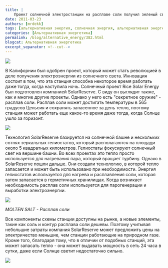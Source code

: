 ```yaml
---
title: |
    Проект солнечной электростанции на расплаве соли получил зеленый свет!
date: 2011-03-23
authors: [mrdekk]
tags: [альтернативная энергия, солнечная энергия, альтернативная энергетика, расплав соли]
categories: [Альтернативная энергетика]
permalink: /blog/alternative_energy/382.html
blogcat: Альтернативная энергетика
excerpt_separator: <!--cut-->
---
```



![](http://itw66.ru/uploads/images/00/00/01/2011/03/23/0ac3d0.jpg)


В Калифорнии был одобрен проект, который может стать революцией в деле получения электроэнергии из солнечного света. Инновация состоит в том, что эта станция способна некоторое время работать даже тогда, когда наступила ночь. Солнечный проект Rice Solar Energy был подготовлен компанией SolarReserve. С виду он выглядит также, как и многие другие проекты. Однако у него есть "секретное оружие" - расплав соли. Расплав соли может достигать температуры в 565 градусов Цельсия и сохранять запасенное за день тепло, поэтому станция может работать еще какое-то время даже тогда, когда Солнце ушло за горизонт. 


<!--cut-->



![](http://itw66.ru/uploads/images/00/00/01/2011/03/23/24f46e.png)


Технология SolarReserve базируется на солнечной башне и нескольких сотнях зеркальных гелиостатов, который располагаются на площади около 5 квадратных километров. Гелиостаты фокусируют солнечный свет на вершине башни. Во всех проектах это тепло просто используется для нагревания пара, который вращает турбину. Однако в SolarReserve пошли дальше. Они создали технологию, в которой тепло запасается и может быть использовано при необходимости. Энергия гелиостатов используется для нагрева и расплавления соли, которая затем запасается в герметичных хранилищах. Когда возникает необходимость расплав соли используется для парогенерации и выработки электроэнергии. 


![](http://itw66.ru/uploads/images/00/00/01/2011/03/23/040c92.jpg)

_MOLTEN SALT - Расплав соли_

Все компоненты схемы станции доступны на рынке, а новые элементы, такие как соль и контур расплава соли дешевы. Поэтому учитывая небольшие затраты компания SolarReserve может предложить цены на электричество меньшие, чем станции работающие на природном газе. Кроме того, благодаря тому, что в отличии от подобных станций, эта может запасать тепло - она может выдавать мощность в сеть 24 часа в сутки, даже если Солнце светит недостаточно сильно.


![](http://itw66.ru/uploads/images/00/00/01/2011/03/23/57cd15.jpg)


